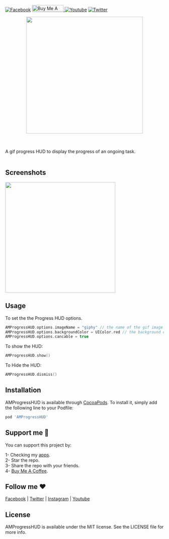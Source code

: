 [![Facebook](https://img.shields.io/badge/follow-facebook-4267B2)](https://www.facebook.com/Abedalkareem.Omreyh)
<a href="https://www.buymeacoffee.com/abedalkareem" target="_blank"><img src="https://www.buymeacoffee.com/assets/img/custom_images/orange_img.png" alt="Buy Me A Coffee" style="height: 20px !important;width: 100px !important; box-shadow: 0px 3px 2px 0px rgba(190, 190, 190, 0.5) !important;-webkit-box-shadow: 0px 3px 2px 0px rgba(190, 190, 190, 0.5) !important;" > </a>
[![Youtube](https://img.shields.io/badge/subscribe-youtube-c4302b)](https://www.youtube.com/c/Omreyh)
[![Twitter](https://img.shields.io/badge/follow-twitter-00acee)](https://twitter.com/abedalkareemomr)

<p align="center">
 <img src="https://raw.githubusercontent.com/Abedalkareem/AMProgressHUD/master/amprogress_logo.png"  width="370">  </center>
</p>
<br>

<br>
  A gif progress HUD to display the progress of an ongoing task. 
<br>
<br>

## Screenshots

 <img src="https://raw.githubusercontent.com/Abedalkareem/AMProgressHUD/master/ampreogress_screenshot.gif"  width="350">  

## Usage

To set the the Progress HUD options.

```swift
AMProgressHUD.options.imageName = "giphy" // the name of the gif image.
AMProgressHUD.options.backgroundColor = UIColor.red // the background color.
AMProgressHUD.options.cancable = true
```  

To show the HUD:

```swift
AMProgressHUD.show()
```

To Hide the HUD:

```swift
AMProgressHUD.dismiss()
```

## Installation

AMProgressHUD is available through [CocoaPods](https://cocoapods.org). To install
it, simply add the following line to your Podfile:

```ruby
pod 'AMProgressHUD'
```

## Support me 🚀  

You can support this project by:  

1- Checking my [apps](https://apps.apple.com/us/developer/id928910207).  
2- Star the repo.  
3- Share the repo with your friends.  
4- [Buy Me A Coffee](https://www.buymeacoffee.com/abedalkareem).  

## Follow me ❤️  

[Facebook](https://www.facebook.com/Abedalkareem.Omreyh/) | [Twitter](https://twitter.com/abedalkareemomr) | [Instagram](https://instagram.com/abedalkareemomreyh/) | [Youtube](https://www.youtube.com/user/AbedalkareemOmreyh)

## License

AMProgressHUD is available under the MIT license. See the LICENSE file for more info.
